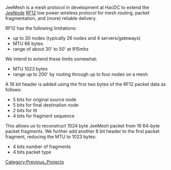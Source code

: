 JeeMesh is a mesh protocol in development at HacDC to extend the
[JeeNode](http://cafe.jeelabs.net/lab/jn5/)
[RF12](http://cafe.jeelabs.net/sw/library_-_rf12/) low power wireless
protocol for mesh routing, packet fragmentation, and (more) reliable
delivery.

RF12 has the following limitations:

-   up to 30 nodes (typically 26 nodes and 4 servers/gateways)
-   MTU 66 bytes
-   range of about 30' to 50' at 915mhz

We intend to extend these limits somewhat:

-   MTU 1023 bytes
-   range up to 200' by routing through up to four nodes on a mesh

A 16 bit header is added using the first two bytes of the RF12 packet
data as follows:

-   5 bits for original source node
-   5 bits for final destination node
-   2 bits for ttl
-   4 bits for fragment sequence

This allows us to reconstruct 1024 byte JeeMesh packet from 16 64-byte
packet fragments. We further add another 8 bit header to the first
packet fragment, reducing the MTU to 1023 bytes:

-   4 bits number of fragments
-   4 bits packet type

[Category:Previous_Projects](Category:Previous_Projects)
